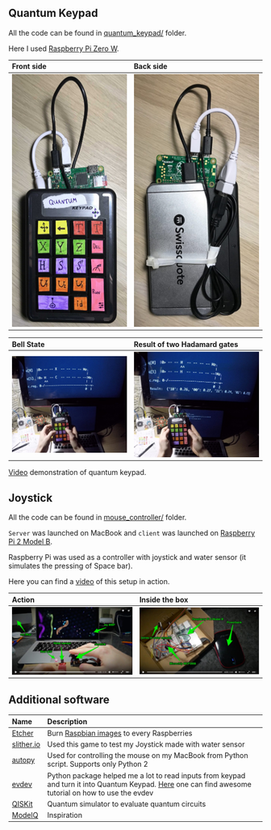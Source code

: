 ## Quantum Keypad

All the code can be found in [quantum_keypad/](quantum_keypad/) folder.

Here I used [Raspberry Pi Zero W](https://www.raspberrypi.org/products/raspberry-pi-zero-w/).

| Front side | Back side     |
| :------------- | :------------- |
| <img src="img/img3.jpg" height="500px">       | <img src="img/img4.JPG" height="500px">       |

| Bell State | Result of two Hadamard gates     |
| :------------- | :------------- |
| <img src="img/img5.jpg" width="500px">       | <img src="img/img6.jpg" width="500px">       |

[Video](https://youtu.be/EVqfnaaUThU) demonstration of quantum keypad.

## Joystick

All the code can be found in [mouse_controller/](mouse_controller/) folder.

`Server` was launched on MacBook and `client` was launched on [Raspberry Pi 2 Model B](https://www.raspberrypi.org/products/raspberry-pi-2-model-b/).

Raspberry Pi was used as a controller with joystick and water sensor (it simulates the pressing of Space bar).

Here you can find a [video](https://vk.com/video182954756_456239026) of this setup in action.

| Action | Inside the box     |
| :------------- | :------------- |
| <img src="img/img1.jpg" width="500px">       | <img src="img/img2.jpg" width="500px">       |

## Additional software

| Name | Description     |
| :------------- | :------------- |
| [Etcher](https://etcher.io)       | Burn [Raspbian images](https://www.raspberrypi.org/downloads/raspbian/) to every Raspberries      |
| [slither.io](http://slither.io)  | Used this game to test my Joystick made with water sensor  |
| [autopy](https://github.com/msanders/autopy/)  | Used for controlling the mouse on my MacBook from Python script. Supports only Python 2 |
| [evdev](https://github.com/gvalkov/python-evdev)  | Python package helped me a lot to read inputs from keypad and turn it into Quantum Keypad. [Here](http://python-evdev.readthedocs.io/en/latest/tutorial.html) one can find awesome tutorial on how to use the evdev  |
| [QISKit](https://www.qiskit.org)   | Quantum simulator to evaluate quantum circuits  |
| [ModelQ](https://www.qiskit.org/modelq/)   | Inspiration  |

